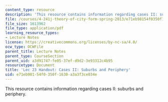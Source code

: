 ```yaml
---
content_type: resource
description: 'This resource contains information regarding cases II: suburbs and periphery.'
file: /courses/4-241j-theory-of-city-form-spring-2013/e71eb98154f0350f1630a3a3f3ce034e_MIT4_241JS13_handout23.pdf
file_size: 1613962
file_type: application/pdf
learning_resource_types:
- Lecture Notes
license: https://creativecommons.org/licenses/by-nc-sa/4.0/
ocw_type: OCWFile
parent_title: Lecture Notes
parent_type: CourseSection
parent_uid: a3d91747-fe05-37ef-d9d2-3e93312c4b95
resourcetype: Document
title: 'Lec 23 Handout: Cases II: Suburbs and Periphery'
uid: e71eb981-54f0-350f-1630-a3a3f3ce034e
---
```

This resource contains information regarding cases II: suburbs and periphery.
